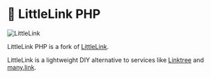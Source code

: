 # 🔗 LittleLink PHP

![LittleLink](https://cdn.cottle.cloud/littlelink/social-circle.png)

LittleLink PHP is a fork of [LittleLink](https://github.com/sethcottle/littlelink).

LittleLink is a lightweight DIY alternative to services like [Linktree](https://linktr.ee)
and [many.link](https://many.link/).

